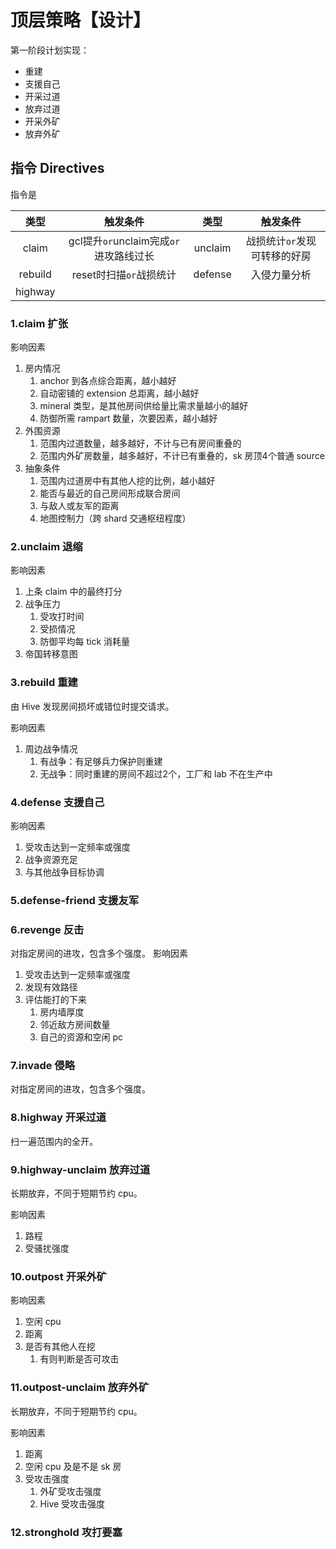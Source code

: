 # 顶层策略【设计】

第一阶段计划实现：
* 重建
* 支援自己
* 开采过道
* 放弃过道
* 开采外矿
* 放弃外矿

## 指令 Directives
指令是


类型|触发条件|类型|触发条件
:-:|:-:|:-:|:-:
claim|gcl提升`or`unclaim完成`or`进攻路线过长|   unclaim|战损统计`or`发现可转移的好房
rebuild|reset时扫描`or`战损统计|   defense|入侵力量分析
highway|

### 1.claim 扩张  
影响因素
1. 房内情况
	1. anchor 到各点综合距离，越小越好
	2. 自动密铺的 extension 总距离，越小越好
	3. mineral 类型，是其他房间供给量比需求量越小的越好
	4. 防御所需 rampart 数量，次要因素，越小越好
2. 外围资源
	1. 范围内过道数量，越多越好，不计与已有房间重叠的
	2. 范围内外矿房数量，越多越好，不计已有重叠的，sk 房顶4个普通 source
3. 抽象条件
	1. 范围内过道房中有其他人挖的比例，越小越好
	2. 能否与最近的自己房间形成联合房间
	3. 与敌人或友军的距离
	4. 地图控制力（跨 shard 交通枢纽程度）

### 2.unclaim 退缩
影响因素
1. 上条 claim 中的最终打分
2. 战争压力
    1. 受攻打时间
    2. 受损情况
    3. 防御平均每 tick 消耗量
3. 帝国转移意图

### 3.rebuild 重建
由 Hive 发现房间损坏或错位时提交请求。

影响因素
1. 周边战争情况
    1. 有战争：有足够兵力保护则重建
    2. 无战争：同时重建的房间不超过2个，工厂和 lab 不在生产中

### 4.defense 支援自己
影响因素
1. 受攻击达到一定频率或强度
2. 战争资源充足
3. 与其他战争目标协调

### 5.defense-friend 支援友军

### 6.revenge 反击
对指定房间的进攻，包含多个强度。
影响因素
1. 受攻击达到一定频率或强度
2. 发现有效路径
3. 评估能打的下来
    1. 房内墙厚度
    2. 邻近敌方房间数量
    3. 自己的资源和空闲 pc

### 7.invade 侵略
对指定房间的进攻，包含多个强度。

### 8.highway 开采过道
扫一遍范围内的全开。

### 9.highway-unclaim 放弃过道
长期放弃，不同于短期节约 cpu。

影响因素
1. 路程
2. 受骚扰强度

### 10.outpost 开采外矿
影响因素
1. 空闲 cpu
2. 距离
3. 是否有其他人在挖
    1. 有则判断是否可攻击

### 11.outpost-unclaim 放弃外矿
长期放弃，不同于短期节约 cpu。

影响因素
1. 距离
2. 空闲 cpu 及是不是 sk 房
3. 受攻击强度
    1. 外矿受攻击强度
    2. Hive 受攻击强度
    

### 12.stronghold 攻打要塞
 
